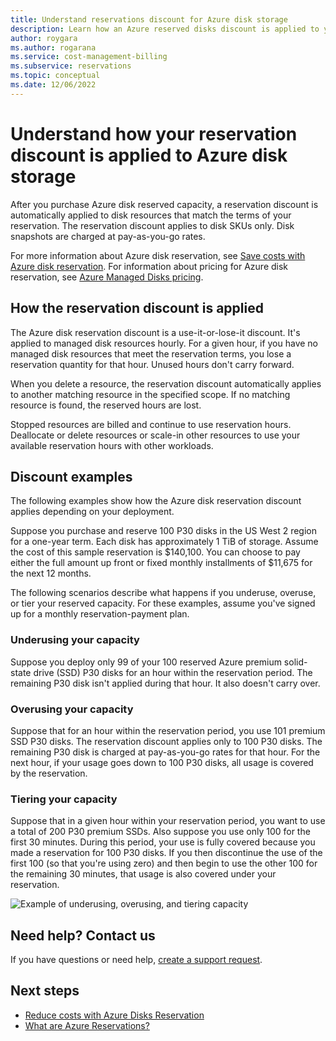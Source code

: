 ```yaml
---
title: Understand reservations discount for Azure disk storage
description: Learn how an Azure reserved disks discount is applied to your Azure premium SSD managed disks.
author: roygara
ms.author: rogarana
ms.service: cost-management-billing
ms.subservice: reservations
ms.topic: conceptual
ms.date: 12/06/2022
---
```


# Understand how your reservation discount is applied to Azure disk storage

After you purchase Azure disk reserved capacity, a reservation discount is automatically applied to disk resources that match the terms of your reservation. The reservation discount applies to disk SKUs only. Disk snapshots are charged at pay-as-you-go rates.

For more information about Azure disk reservation, see [Save costs with Azure disk reservation](../../virtual-machines/disks-reserved-capacity.md). For information about pricing for Azure disk reservation, see [Azure Managed Disks pricing](https://azure.microsoft.com/pricing/details/managed-disks/).

## How the reservation discount is applied

The Azure disk reservation discount is a use-it-or-lose-it discount. It's applied to managed disk resources hourly. For a given hour, if you have no managed disk resources that meet the reservation terms, you lose a reservation quantity for that hour. Unused hours don't carry forward.

When you delete a resource, the reservation discount automatically applies to another matching resource in the specified scope. If no matching resource is found, the reserved hours are lost.

Stopped resources are billed and continue to use reservation hours. Deallocate or delete resources or scale-in other resources to use your available reservation hours with other workloads. 

## Discount examples

The following examples show how the Azure disk reservation discount applies depending on your deployment.

Suppose you purchase and reserve 100 P30 disks in the US West 2 region for a one-year term. Each disk has approximately 1 TiB of storage. Assume the cost of this sample reservation is $140,100‬. You can choose to pay either the full amount up front or fixed monthly installments of $11,675‬ for the next 12 months.

The following scenarios describe what happens if you underuse, overuse, or tier your reserved capacity. For these examples, assume you've signed up for a monthly reservation-payment plan.

### Underusing your capacity

Suppose you deploy only 99 of your 100 reserved Azure premium solid-state drive (SSD) P30 disks for an hour within the reservation period. The remaining P30 disk isn't applied during that hour. It also doesn't carry over.

### Overusing your capacity

Suppose that for an hour within the reservation period, you use 101 premium SSD P30 disks. The reservation discount applies only to 100 P30 disks. The remaining P30 disk is charged at pay-as-you-go rates for that hour. For the next hour, if your usage goes down to 100 P30 disks, all usage is covered by the reservation.

### Tiering your capacity

Suppose that in a given hour within your reservation period, you want to use a total of 200 P30 premium SSDs. Also suppose you use only 100 for the first 30 minutes. During this period, your use is fully covered because you made a reservation for 100 P30 disks. If you then discontinue the use of the first 100 (so that you're using zero) and then begin to use the other 100 for the remaining 30 minutes, that usage is also covered under your reservation.

![Example of underusing, overusing, and tiering capacity](media/understand-disk-reservations/reserved-disks-example-scenarios.png)

## Need help? Contact us

If you have questions or need help, [create a support request](https://go.microsoft.com/fwlink/?linkid=2083458).

## Next steps

- [Reduce costs with Azure Disks Reservation](../../virtual-machines/disks-reserved-capacity.md)
- [What are Azure Reservations?](save-compute-costs-reservations.md)
